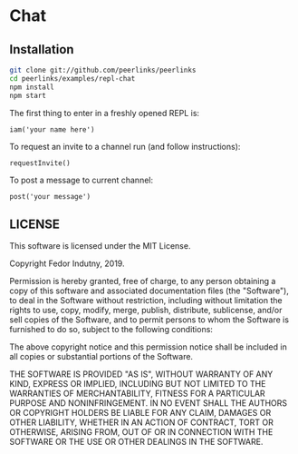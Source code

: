 # Chat

## Installation

```sh
git clone git://github.com/peerlinks/peerlinks
cd peerlinks/examples/repl-chat
npm install
npm start
```

The first thing to enter in a freshly opened REPL is:
```
iam('your name here')
```

To request an invite to a channel run (and follow instructions):
```
requestInvite()
```

To post a message to current channel:
```
post('your message')
```

## LICENSE

This software is licensed under the MIT License.

Copyright Fedor Indutny, 2019.

Permission is hereby granted, free of charge, to any person obtaining a
copy of this software and associated documentation files (the
"Software"), to deal in the Software without restriction, including
without limitation the rights to use, copy, modify, merge, publish,
distribute, sublicense, and/or sell copies of the Software, and to permit
persons to whom the Software is furnished to do so, subject to the
following conditions:

The above copyright notice and this permission notice shall be included
in all copies or substantial portions of the Software.

THE SOFTWARE IS PROVIDED "AS IS", WITHOUT WARRANTY OF ANY KIND, EXPRESS
OR IMPLIED, INCLUDING BUT NOT LIMITED TO THE WARRANTIES OF
MERCHANTABILITY, FITNESS FOR A PARTICULAR PURPOSE AND NONINFRINGEMENT. IN
NO EVENT SHALL THE AUTHORS OR COPYRIGHT HOLDERS BE LIABLE FOR ANY CLAIM,
DAMAGES OR OTHER LIABILITY, WHETHER IN AN ACTION OF CONTRACT, TORT OR
OTHERWISE, ARISING FROM, OUT OF OR IN CONNECTION WITH THE SOFTWARE OR THE
USE OR OTHER DEALINGS IN THE SOFTWARE.
